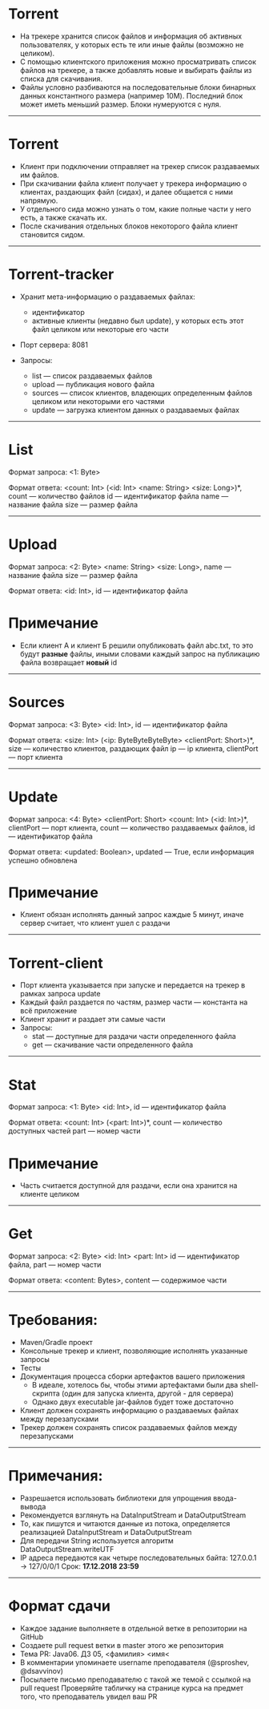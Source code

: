 # Torrent
* На трекере хранится список файлов и информация об активных пользователях, у которых есть те или иные файлы (возможно не целиком).
* С помощью клиентского приложения можно просматривать список файлов на трекере, а также добавлять новые и выбирать файлы из списка для скачивания.
* Файлы условно разбиваются на последовательные блоки бинарных данных константного размера (например 10M). Последний блок может иметь меньший размер. Блоки нумеруются с нуля.
---
# Torrent
* Клиент при подключении отправляет на трекер список раздаваемых им файлов.
* При скачивании файла клиент получает у трекера информацию о клиентах, раздающих файл (сидах), и далее общается с ними напрямую.
* У отдельного сида можно узнать о том, какие полные части у него есть, а также скачать их.
* После скачивания отдельных блоков некоторого файла клиент становится сидом.
---
# Torrent-tracker
* Хранит мета-информацию о раздаваемых файлах:
    * идентификатор
    * активные клиенты (недавно был update), у которых есть этот файл целиком или некоторые его части
    
* Порт сервера: 8081
    
* Запросы:
    * list — список раздаваемых файлов
    * upload — публикация нового файла
    * sources — список клиентов, владеющих определенным файлов целиком или некоторыми его частями
    * update — загрузка клиентом данных о раздаваемых файлах 
    
---
# List

Формат запроса:
    <1: Byte>

Формат ответа:
    <count: Int> (<id: Int> <name: String> <size: Long>)*,
    count — количество файлов
    id — идентификатор файла
    name — название файла
    size — размер файла
    
---
# Upload

Формат запроса:
    <2: Byte> <name: String> <size: Long>,
    name — название файла
    size — размер файла

Формат ответа:
    <id: Int>,
    id — идентификатор файла
    
# Примечание
* Если клиент А и клиент Б решили опубликовать файл abc.txt, то это будут **разные** файлы, иными словами каждый запрос на публикацию файла возвращает **новый** id
---

# Sources

Формат запроса:
    <3: Byte> <id: Int>,
    id — идентификатор файла

Формат ответа:
    <size: Int> (<ip: ByteByteByteByte> <clientPort: Short>)*,
    size — количество клиентов, раздающих файл
    ip — ip клиента,
    clientPort — порт клиента

---
# Update
Формат запроса:
    <4: Byte> <clientPort: Short> <count: Int> (<id: Int>)*,
    clientPort — порт клиента,
    count — количество раздаваемых файлов,
    id — идентификатор файла

Формат ответа:
    <updated: Boolean>,
    updated — True, если информация успешно обновлена
    
# Примечание
* Клиент обязан исполнять данный запрос каждые 5 минут, иначе сервер считает, что клиент ушел с раздачи
---
# Torrent-client
* Порт клиента указывается при запуске и передается на трекер в рамках запроса update
* Каждый файл раздается по частям, размер части — константа на всё приложение
* Клиент хранит и раздает эти самые части
* Запросы:
    * stat — доступные для раздачи части определенного файла
    * get — скачивание части определенного файла
    
---
# Stat
Формат запроса:
    <1: Byte> <id: Int>,
    id — идентификатор файла

Формат ответа:
    <count: Int> (<part: Int>)*,
    count — количество доступных частей
    part — номер части
    
# Примечание
* Часть считается доступной для раздачи, если она хранится на клиенте целиком
---
# Get
Формат запроса:
    <2: Byte> <id: Int> <part: Int>
    id — идентификатор файла,
    part — номер части 

Формат ответа:
    <content: Bytes>,
    content — содержимое части

---
# Требования:
* Maven/Gradle проект
* Консольные трекер и клиент, позволяющие исполнять указанные запросы
* Тесты
* Документация процесса сборки артефактов вашего приложения
  * В идеале, хотелось бы, чтобы этими артефактами были два shell-скрипта
  (один для запуска клиента, другой - для сервера)
  * Однако двух executable jar-файлов будет тоже достаточно
* Клиент должен сохранять информацию о раздаваемых файлах между перезапусками
* Трекер должен сохранять список раздаваемых файлов между перезапусками
---
# Примечания:
* Разрешается использовать библиотеки для упрощения ввода-вывода
* Рекомендуется взглянуть на DataInputStream и DataOutputStream
* То, как пишутся и читаются данные из потока, определяется реализацией DataInputStream и DataOutputStream
* Для передачи String используется алгоритм DataOutputStream.writeUTF
* IP адреса передаются как четыре последовательных байта: 127.0.0.1 -> 127/0/0/1
Срок: <b>17.12.2018 23:59</b>
---
# Формат сдачи
* Каждое задание выполняете в отдельной ветке в репозитории на GitHub
* Создаете pull request ветки в master этого же репозитория
* Тема PR: Java06. ДЗ 05, &lt;фамилия&gt; &lt;имя&lt;
* В комментарии упоминаете username преподавателя (@sproshev, @dsavvinov)
* Посылаете письмо преподавателю с такой же темой с ссылкой на pull request
Проверяйте табличку на странице курса на предмет того, что преподаватель увидел ваш PR